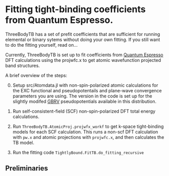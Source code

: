 # Fitting tight-binding coefficients from Quantum Espresso.

ThreeBodyTB has a set of prefit coefficients that are sufficient for
running elemental or binary sytems without doing your own fitting. If
you still want to do the fitting yourself, read on...

Currently, ThreeBodyTB is set up to fit coefficients from [Quantum
Espresso](https://www.quantum-espresso.org/) DFT calculations using
the projwfc.x to get atomic wavefunction projected band structures.

A brief overview of the steps:

0) Setup src/Atomdata.jl with non-spin-polarized atomic calculations
for the EXC functional and pseudopotentails and plane-wave convergence
parameters you are using. The version in the code is set up for
the slightly modifed [GBRV](https://www.physics.rutgers.edu/gbrv/)
pseudopotentials available in this distribution.

1) Run self-consistent-field (SCF) non-spin-polarized DFT total energy
calculations.

2) Run `ThreeBodyTB.AtomicProj.projwfx_workf` to get k-space tight-binding models for each
SCF calculation. This runs a non-scf DFT calculation with `pw.x` and atomic projections with `projwfc.x`, and then calculates the TB model.

3) Run the fitting code `TightlyBound.FitTB.do_fitting_recursive`

## Preliminaries



